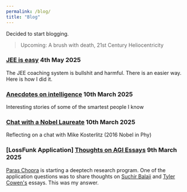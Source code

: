 ```yaml
---
permalink: /blog/
title: "Blog"
---
```

Decided to start blogging.  

>Upcoming: A brush with death, 21st Century Heliocentricity

### [JEE is easy](./jee-is-easy) 4th May 2025  
The JEE coaching system is bullshit and harmful. There is an easier way. Here is how I did it.  

### [Anecdotes on intelligence](./anecdotes-on-intelligence) 10th March 2025
Interesting stories of some of the smartest people I know

### [Chat with a Nobel Laureate](./chat-with-a-nobel-laureate) 10th March 2025
Reflecting on a chat with Mike Kosterlitz (2016 Nobel in Phy)

### [LossFunk Application] [Thoughts on AGI Essays](./thoughts-on-AGI-essays) 9th March 2025
[Paras Chopra](https://invertedpassion.com/about/) is starting a deeptech research program. One of the application questions was to share thoughts on [Suchir Balaji](https://docs.google.com/document/d/1ItRqrpgQHJ05rQx0zc26t1_NgpUcw3znwTWpXxqH8uI/edit?tab=t.0#heading=h.qslpqdtnxw1r) and [Tyler Cowen's](https://marginalrevolution.com/marginalrevolution/2025/02/why-i-think-ai-take-off-is-relatively-slow.html) essays. This was my answer.

<!-- > Todo: Add thoughts about recent media - 3body, pantheon, seveneves. Add Paris trips (citymapper and stuff). What does ambition mean to me, what is my motivation, what are my strengths and weaknesses. What do I think about LLMs, AGI and what it means for society (human adaptability maxx, calculators) -->
